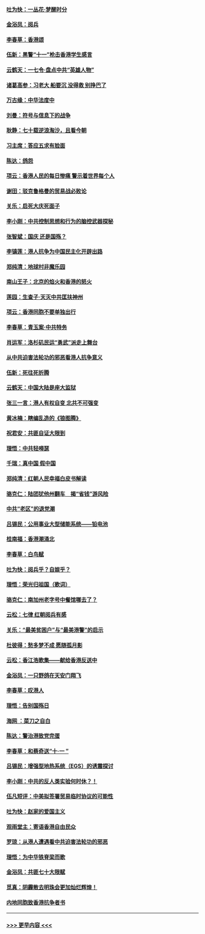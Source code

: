 #### [吐为快：一丛花‧梦醒时分](../pages/nsc993/n11567491.md?t=10041201) 
#### [金浴凤：阅兵](../pages/nsc993/n11567454.md?t=10041201) 
#### [李春草：香港颂](../pages/nsc993/n11567444.md?t=10041201) 
#### [伍新：黑警“十一”枪击香港学生感言](../pages/nsc993/n11567426.md?t=10041201) 
#### [云鹤天：一七令‧盘点中共“英雄人物”](../pages/nsc993/n11567091.md?t=10041201) 
#### [诸葛高参：习老大 船要沉 没得救 别挣巴了](../pages/nsc993/n11566976.md?t=10041201) 
#### [万古缘：中华法度中](../pages/nsc993/n11566726.md?t=10041201) 
#### [刘曼：符号与信息下的战争](../pages/nsc993/n11564655.md?t=10041201) 
#### [耿静：七十载逆浪淘沙，且看今朝](../pages/nsc993/n11564520.md?t=10041201) 
#### [习主席：答应五求有脸面](../pages/nsc993/n11563953.md?t=10041201) 
#### [陈达：鸽怨](../pages/nsc993/n11561879.md?t=10041201) 
#### [项云：香港人民的每日惨痛  警示着世界每个人](../pages/nsc993/n11559273.md?t=10041201) 
#### [谢田：驳克鲁格曼的贸易战必败论](../pages/nsc993/n11555840.md?t=10041201) 
#### [关乐：启死大庆死面子](../pages/nsc993/n11556823.md?t=10041201) 
#### [李小刚：中共控制思想和行为的脑控武器探秘](../pages/nsc993/n11556776.md?t=10041201) 
#### [张智斌：国庆  还是国殇？](../pages/nsc993/n11556617.md?t=10041201) 
#### [李镇莲：港人抗争为中国民主化开辟出路](../pages/nsc993/n11556570.md?t=10041201) 
#### [郑纯清：地球村非魔乐园](../pages/nsc993/n11555415.md?t=10041201) 
#### [南山王子：北京的焰火和香港的怒火](../pages/nsc993/n11555318.md?t=10041201) 
#### [莲园：生查子·天灭中共匡扶神州](../pages/nsc993/n11555302.md?t=10041201) 
#### [项云：香港同胞不要单独出行](../pages/nsc993/n11555276.md?t=10041201) 
#### [李春草：青玉案‧中共特务](../pages/nsc993/n11552356.md?t=10041201) 
#### [肖运军：洛杉矶民运“勇武”派走上舞台](../pages/nsc993/n11551595.md?t=10041201) 
#### [从中共迫害法轮功的邪恶看港人抗争意义](../pages/nsc993/n11540858.md?t=10041201) 
#### [伍新：死往死折腾](../pages/nsc993/n11550174.md?t=10041201) 
#### [云鹤天：中国大陆是座大监狱](../pages/nsc993/n11550155.md?t=10041201) 
#### [张三一言：港人有权自变 北共不可强变](../pages/nsc993/n11550132.md?t=10041201) 
#### [黄冰楠：瞎编乱造的《狼图腾》](../pages/nsc993/n11550082.md?t=10041201) 
#### [祝君安：共匪自证大限到](../pages/nsc993/n11550041.md?t=10041201) 
#### [理悟：中共轻嘚瑟](../pages/nsc993/n11547978.md?t=10041201) 
#### [千瑞：真中国 假中国](../pages/nsc993/n11547865.md?t=10041201) 
#### [郑纯清：红朝人民幸福白皮书解读](../pages/nsc993/n11547499.md?t=10041201) 
#### [骆克仁：陆团犹他州翻车　揭“省钱”游风险](../pages/nsc993/n11546977.md?t=10041201) 
#### [中共“老区”的退党潮](../pages/nsc993/n11545995.md?t=10041201) 
#### [吕锡民：公用事业大型储能系统——铅电池](../pages/nsc993/n11545701.md?t=10041201) 
#### [桂南福：香港潮涌北](../pages/nsc993/n11545682.md?t=10041201) 
#### [李春草：白鸟赋](../pages/nsc993/n11545663.md?t=10041201) 
#### [吐为快：阅兵乎？自娱乎？](../pages/nsc993/n11545625.md?t=10041201) 
#### [理悟：荣光归祖国（歌词）](../pages/nsc993/n11545616.md?t=10041201) 
#### [骆克仁：南加州老字号中餐馆哪去了？](../pages/nsc993/n11545120.md?t=10041201) 
#### [云松：七律 红朝阅兵有感](../pages/nsc993/n11542394.md?t=10041201) 
#### [关乐：“最美贫困户”与“最美港警”的启示](../pages/nsc993/n11542252.md?t=10041201) 
#### [杜彼得：愁多梦不成 愿随孤月影](../pages/nsc993/n11540296.md?t=10041201) 
#### [云松：香江浩歌集——献给香港反送中](../pages/nsc993/n11540149.md?t=10041201) 
#### [金浴凤：一只野鸽在天安门翔飞](../pages/nsc993/n11540280.md?t=10041201) 
#### [李春草：叹港人](../pages/nsc993/n11540119.md?t=10041201) 
#### [理悟：告别国殇日](../pages/nsc993/n11539610.md?t=10041201) 
#### [海网 ：菜刀之自白](../pages/nsc993/n11539597.md?t=10041201) 
#### [陈达：警治港致党完蛋](../pages/nsc993/n11538127.md?t=10041201) 
#### [李春草：和蔡奇送“十·一 ”](../pages/nsc993/n11537810.md?t=10041201) 
#### [吕锡民：增强型地热系统（EGS）的诱震探讨](../pages/nsc993/n11537765.md?t=10041201) 
#### [李小刚：中共的反人类实验何时休？！](../pages/nsc993/n11537669.md?t=10041201) 
#### [伍凡短评：中美拟签署贸易临时协议的可能性](../pages/nsc993/n11536773.md?t=10041201) 
#### [吐为快：赵家的爱国主义](../pages/nsc993/n11536750.md?t=10041201) 
#### [观雨堂主：寄语香港自由民众](../pages/nsc993/n11536735.md?t=10041201) 
#### [罗琼：从港人遭遇看中共迫害法轮功的邪恶](../pages/nsc993/n11507862.md?t=10041201) 
#### [理悟：为中华铁脊梁而歌](../pages/nsc993/n11534458.md?t=10041201) 
#### [金浴凤：共匪七十大限赋](../pages/nsc993/n11534434.md?t=10041201) 
#### [觅真：阴霾散去明珠会更加灿烂辉煌！](../pages/nsc993/n11531858.md?t=10041201) 
#### [内地同胞致香港抗争者书](../pages/nsc993/n11531645.md?t=10041201) 

----
#### [ >>> 更早内容 <<< ](../indexes/nsc993-earlier.md)
